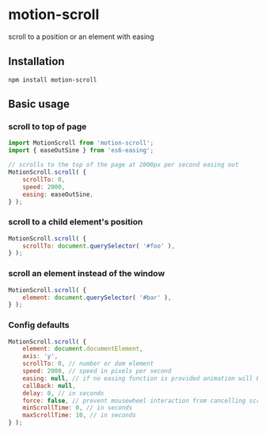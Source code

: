 # motion-scroll
scroll to a position or an element with easing
## Installation
```
npm install motion-scroll
```
## Basic usage
### scroll to top of page
```javascript
import MotionScroll from 'motion-scroll';
import { easeOutSine } from 'es6-easing';

// scrolls to the top of the page at 2000px per second easing out
MotionScroll.scroll( {
    scrollTo: 0,
    speed: 2000,
    easing: easeOutSine,
} );
```
### scroll to a child element's position
```javascript
MotionScroll.scroll( {
    scrollTo: document.querySelector( '#foo' ),
} );
```
### scroll an element instead of the window
```javascript
MotionScroll.scroll( {
    element: document.querySelector( '#bar' ),
} );
```
### Config defaults
```javascript
MotionScroll.scroll( {
    element: document.documentElement,
    axis: 'y',
    scrollTo: 0, // number or dom element
    speed: 2000, // speed in pixels per second
    easing: null, // if no easing function is provided animation will be linear
    callBack: null,
    delay: 0, // in seconds
    force: false, // prevent mousewheel interaction from cancelling scroll
    minScrollTime: 0, // in seconds
    maxScrollTime: 10, // in seconds
} );
```
